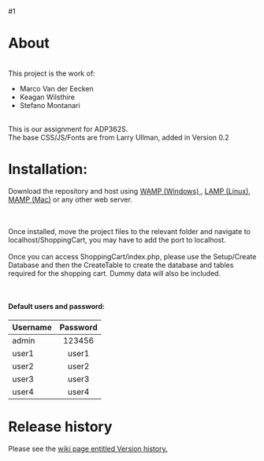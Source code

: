 #1
<h1>About</h1> <br>
This project is the work of: <br>
<ul>
<li> Marco Van der Eecken
<li> Keagan Wilsthire
<li> Stefano Montanari
</ul>
<br>
This is our assignment for ADP362S. <br>
The base CSS/JS/Fonts are from Larry Ullman, added in Version 0.2

<h1>Installation: </h1>
Download the repository and host using <a href="http://www.wampserver.com/en/">WAMP (Windows) </a>, 
<a href="https://www.linux.com/learn/easy-lamp-server-installation">LAMP (Linux)</a>,
<a href="https://www.mamp.info/en/">MAMP (Mac)</a> or any other web server.

<br><br>
Once installed, move the project files to the relevant folder and navigate to 
localhost/ShoppingCart, you may have to add the port to localhost.
<br><br>
Once you can access ShoppingCart/index.php, please use the Setup/Create Database
 and then the CreateTable to create the database and tables required for the shopping cart.
 Dummy data will also be included.
 
 <br>
 <h4> Default users and password:</h4>
 
 
| Username      | Password      |
| ------------- |:-------------:|
| admin         | 123456        |
| user1         | user1         |
| user2         | user2         |
| user3         | user3         |
| user4         | user4         |

<h1> Release history </h1>
Please see the <a href="https://github.com/MarcoVanderEecken/ShoppingCart/wiki/Version-history">
wiki page entitled Version history.</a>
